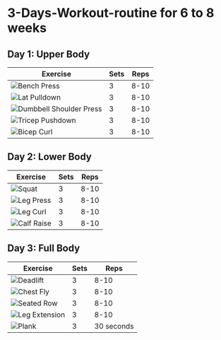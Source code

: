 # 3-Days-Workout-routine for 6 to 8 weeks

## Day 1: Upper Body

| Exercise | Sets | Reps |
| --- | --- | --- |
| ![Bench Press](https://github.com/KvRae/3-Days-Workout-routine/assets/58667227/6e7adff6-12cb-4270-92d4-9e03d50c7bfe) | 3 | 8-10 |
| ![Lat Pulldown](https://github.com/KvRae/3-Days-Workout-routine/assets/58667227/3b55d8e7-1cf0-4c69-a610-d892d96eb288) | 3 | 8-10 |
| ![Dumbbell Shoulder Press](https://github.com/KvRae/3-Days-Workout-routine/assets/58667227/1c762ef6-9520-48d1-86de-0af5a4eb3ac6) | 3 | 8-10 |
| ![Tricep Pushdown](https://github.com/KvRae/3-Days-Workout-routine/assets/58667227/c639f6fc-afa9-4816-b959-2970774106b5) | 3 | 8-10 |
| ![Bicep Curl](https://github.com/KvRae/3-Days-Workout-routine/assets/58667227/e0c446de-2878-4e2c-b34a-61d3b108e8d9) | 3 | 8-10 |

## Day 2: Lower Body

| Exercise | Sets | Reps |
| --- | --- | --- |
| ![Squat](https://github.com/KvRae/3-Days-Workout-routine/assets/58667227/1022e9c0-664f-4271-b605-e8748bbf84a4) | 3 | 8-10 |
| ![Leg Press](https://github.com/KvRae/3-Days-Workout-routine/assets/58667227/c968cd2d-9652-48df-8fe9-180dc41f2677) | 3 | 8-10 |
| ![Leg Curl](https://github.com/KvRae/3-Days-Workout-routine/assets/58667227/cb91aa4c-b3f5-4557-b6c7-da9a413e319e) | 3 | 8-10 |
| ![Calf Raise](https://github.com/KvRae/3-Days-Workout-routine/assets/58667227/d15b6fdd-4069-4b58-8acc-9bde8275f0a8) | 3 | 8-10 |

## Day 3: Full Body

| Exercise | Sets | Reps |
| --- | --- | --- |
| ![Deadlift](https://github.com/KvRae/3-Days-Workout-routine/assets/58667227/89f37cf4-17e9-424a-9b01-87a30d96802f) | 3 | 8-10 |
| ![Chest Fly](https://github.com/KvRae/3-Days-Workout-routine/assets/58667227/fd6e7e78-9759-4568-912f-f1484cdd8894) | 3 | 8-10 |
| ![Seated Row](https://github.com/KvRae/3-Days-Workout-routine/assets/58667227/015ebf8e-1fe7-442b-a315-7fdebf5ae9b8) | 3 | 8-10 |
| ![Leg Extension](https://github.com/KvRae/3-Days-Workout-routine/assets/58667227/71a5a1c2-61ad-42e9-958b-0eabdf3773c3) | 3 | 8-10 |
| ![Plank](https://github.com/KvRae/3-Days-Workout-routine/assets/58667227/78e57d9a-0016-4cfd-864c-90c3ca10a58d) | 3 | 30 seconds |